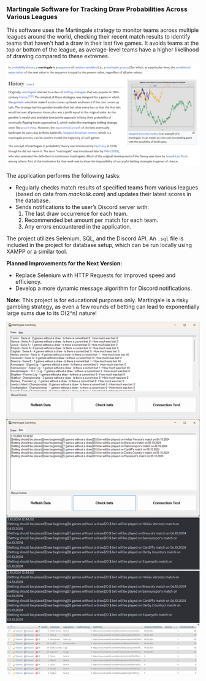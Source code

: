 ### **Martingale Software for Tracking Draw Probabilities Across Various Leagues**

This software uses the Martingale strategy to monitor teams across multiple leagues around the world, checking their recent match results to identify teams that haven't had a draw in their last five games. It avoids teams at the top or bottom of the league, as average-level teams have a higher likelihood of drawing compared to these extremes.

![](https://github.com/barismuutlu/Gambling-with-Martin-Gale/blob/master/images/martingale.png?raw=true)

The application performs the following tasks:
- Regularly checks match results of specified teams from various leagues (based on data from *mackolik.com*) and updates their latest scores in the database.
- Sends notifications to the user’s Discord server with:
   1. The last draw occurrence for each team.
   2. Recommended bet amount per match for each team.
   3. Any errors encountered in the application.

The project utilizes Selenium, SQL, and the Discord API. An `.sql` file is included in the project for database setup, which can be run locally using XAMPP or a similar tool.

**Planned Improvements for the Next Version:**
- Replace Selenium with HTTP Requests for improved speed and efficiency.
- Develop a more dynamic message algorithm for Discord notifications.

**Note:** This project is for educational purposes only. Martingale is a risky gambling strategy, as even a few rounds of betting can lead to exponentially large sums due to its O(2^n) nature!

![](https://github.com/barismuutlu/Gambling-with-Martin-Gale/blob/master/images/software1.png?raw=true)
![](https://github.com/barismuutlu/Gambling-with-Martin-Gale/blob/master/images/software2.png?raw=true)
![](https://github.com/barismuutlu/Gambling-with-Martin-Gale/blob/master/images/discord1.png)
![](https://github.com/barismuutlu/Gambling-with-Martin-Gale/blob/master/images/discord1.png)
![](https://github.com/barismuutlu/Gambling-with-Martin-Gale/blob/master/images/mysql.png?raw=true)
